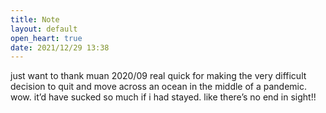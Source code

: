 ```yaml
---
title: Note
layout: default
open_heart: true
date: 2021/12/29 13:38
---
```


just want to thank muan 2020/09 real quick for making the very difficult decision to quit and move across an ocean in the middle of a pandemic. wow. it’d have sucked so much if i had stayed. like there’s no end in sight!!
